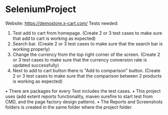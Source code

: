 # SeleniumProject
Website: https://demostore.x-cart.com/
Tests needed:
1.	Test add to cart from homepage. 
(Create 2 or 3 test cases to make sure that add to cart is working as expected)
2.	Search bar. 
(Create 2 or 3 test cases to make sure that the search bar is working properly)
3.	Change the currency from the top right corner of the screen. 
(Create 2 or 3 test cases to make sure that the currency conversion rate is updated successfully)
4.	Next to add to cart button there is "Add to comparison" button.
(Create 2 or 3 test cases to make sure that the comparison between 2 products is working as expected)

•	There are packages for every Test includes the test cases.
•	This project uses (add extent reports functionality, maven surefire to start test from CMD, and the page factory design pattern).
•	The Reports and Screenshots folders is created in the same folder where the project folder.
